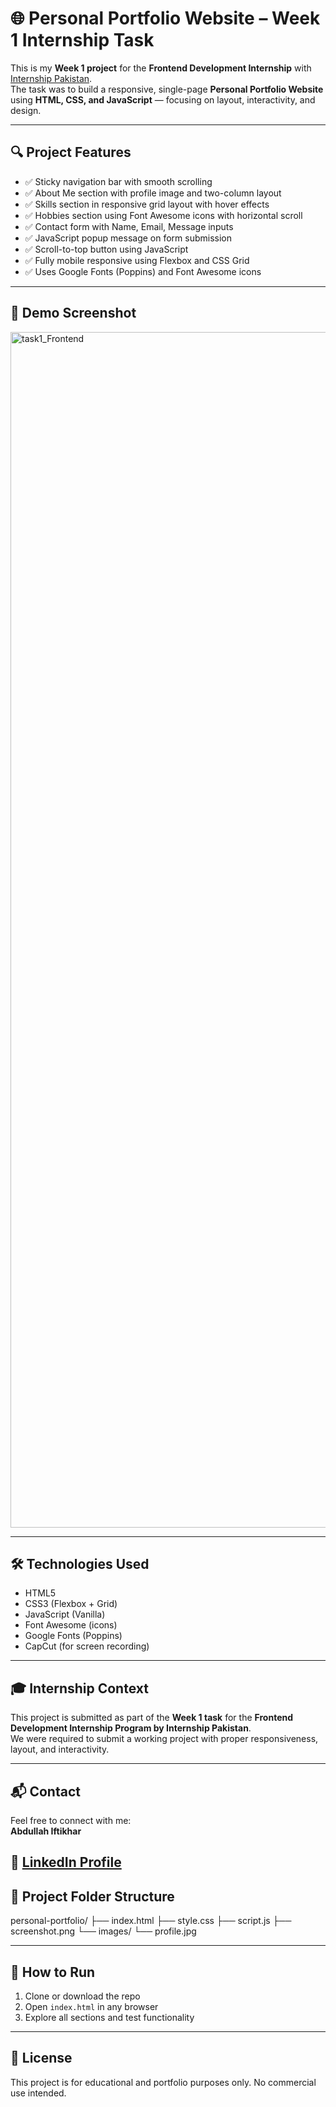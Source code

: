 # 🌐 Personal Portfolio Website – Week 1 Internship Task

This is my **Week 1 project** for the **Frontend Development Internship** with [Internship Pakistan](https://www.linkedin.com/company/internship-pakistan/).  
The task was to build a responsive, single-page **Personal Portfolio Website** using **HTML, CSS, and JavaScript** — focusing on layout, interactivity, and design.

---

## 🔍 Project Features

- ✅ Sticky navigation bar with smooth scrolling
- ✅ About Me section with profile image and two-column layout
- ✅ Skills section in responsive grid layout with hover effects
- ✅ Hobbies section using Font Awesome icons with horizontal scroll
- ✅ Contact form with Name, Email, Message inputs
- ✅ JavaScript popup message on form submission
- ✅ Scroll-to-top button using JavaScript
- ✅ Fully mobile responsive using Flexbox and CSS Grid
- ✅ Uses Google Fonts (Poppins) and Font Awesome icons

---

## 📸 Demo Screenshot

<img width="1853" height="1913" alt="task1_Frontend" src="https://github.com/user-attachments/assets/37cb6082-cd28-4327-adc4-c04e66667d00" />


---

## 🛠 Technologies Used

- HTML5
- CSS3 (Flexbox + Grid)
- JavaScript (Vanilla)
- Font Awesome (icons)
- Google Fonts (Poppins)
- CapCut (for screen recording)

---

## 🎓 Internship Context

This project is submitted as part of the **Week 1 task** for the **Frontend Development Internship Program by Internship Pakistan**.  
We were required to submit a working project with proper responsiveness, layout, and interactivity.

---

## 📬 Contact

Feel free to connect with me:  
**Abdullah Iftikhar**  


🔗 [LinkedIn Profile](https://www.linkedin.com/in/abdullah-iftikhar-a67986322/)
---

## 📂 Project Folder Structure

personal-portfolio/
├── index.html
├── style.css
├── script.js
├── screenshot.png
└── images/
└── profile.jpg



---

## 🚀 How to Run

1. Clone or download the repo
2. Open `index.html` in any browser
3. Explore all sections and test functionality

---

## 🔖 License

This project is for educational and portfolio purposes only. No commercial use intended.

